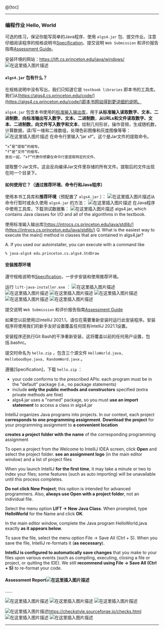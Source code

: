 @[toc]

---



### 编程作业 Hello, World
可选的练习，保证你能写简单的Java程序、使用 `algs4.jar` 包、提交作业。注意仔细阅读程序的规格说明书[Specification](https://coursera.cs.princeton.edu/algs4/assignments/hello/specification.php)、提交说明 `Web Submission` 和评价报告指南[Assessment Guide](https://www.coursera.org/learn/algorithms-part1/programming/37IH3/hello-world/instructions)。

安装环境的网站：https://lift.cs.princeton.edu/java/windows/
![在这里插入图片描述](https://img-blog.csdnimg.cn/6fc65da5cf544c5a9c3cc183881a1dcd.png)

#### `algs4.jar` 包有什么？
在规格说明中没有写出，我们只知道它是 `textbook libraries` 即本书的工具库。我们从[https://algs4.cs.princeton.edu/code/](https://algs4.cs.princeton.edu/code/)即本书网站得到更详细的说明。

`algs4.jar` 包含本书使用的[标准输入输出库](https://introcs.cs.princeton.edu/java/stdlib/)，用于**从标准输入读取数字、文本、二进制数**，**向标准输出写入数字、文本、二进制数**，**从URLs和文件读取数字、文本、二进制数，向文件写入数字和文本**，绘制几何形状，操作音频，生成随机数，计算数据，读/写一维和二维数组，处理色彩图像和灰度图像等等：
![在这里插入图片描述](https://img-blog.csdnimg.cn/1dc7721aeb7e48f692f92b616bea75dd.png?x-oss-process=image/watermark,type_ZHJvaWRzYW5zZmFsbGJhY2s,shadow_50,text_Q1NETiBAbWVtY3B5MA==,size_20,color_FFFFFF,t_70,g_se,x_16)
在命令行里输入“jar xf”。这个是Jar文件的提取命令。

    “x”是“提取”的缩写。
    “f”是“文件”的缩写。
    放在一起，“xf”代表你想要在命令行里提取特定的文件。

提取整个Jar文件。这会反向编译Jar文件里存储的所有文件。提取后的文件出现在同一个目录下。 

#### 如何使用它？（通过推荐环境、命令行和Java程序）
使用本书工具库和**推荐环境**（预配置了 `algs4.jar` ）：
![在这里插入图片描述](https://img-blog.csdnimg.cn/e2f60c935b1744f9b5161137c518cb32.png?x-oss-process=image/watermark,type_ZHJvaWRzYW5zZmFsbGJhY2s,shadow_50,text_Q1NETiBAbWVtY3B5MA==,size_20,color_FFFFFF,t_70,g_se,x_16)从命令行暂时或永久使用 `algs4.jar` 的方法：
![在这里插入图片描述](https://img-blog.csdnimg.cn/204b943323484d4c8ba624568ec78301.png?x-oss-process=image/watermark,type_ZHJvaWRzYW5zZmFsbGJhY2s,shadow_50,text_Q1NETiBAbWVtY3B5MA==,size_20,color_FFFFFF,t_70,g_se,x_16)
在Java程序中使用工具库，下载测试数据集：
![在这里插入图片描述](https://img-blog.csdnimg.cn/90c6fde106ee4c95821eab51ddebbe33.png?x-oss-process=image/watermark,type_ZHJvaWRzYW5zZmFsbGJhY2s,shadow_50,text_Q1NETiBAbWVtY3B5MA==,size_20,color_FFFFFF,t_70,g_se,x_16)
algs4.jar, which contains Java classes for I/O and all of the algorithms in the textbook.

使用标准输入输出库[https://introcs.cs.princeton.edu/java/stdlib/](https://introcs.cs.princeton.edu/java/stdlib/)
Q. What is the easiest way to execute the main() method in classes that are contained in algs4.jar?

A. If you used our autoinstaller, you can execute with a command like

    % java-algs4 edu.princeton.cs.algs4.StdDraw

#### 安装推荐环境
遵守规格说明书[Specification](https://coursera.cs.princeton.edu/algs4/assignments/hello/specification.php)，一步步安装和使用推荐环境。

运行 `lift-java-installer.exe` ：
![在这里插入图片描述](https://img-blog.csdnimg.cn/a2a3149c835347f3a8d50ff06b2fc81d.png?x-oss-process=image/watermark,type_ZHJvaWRzYW5zZmFsbGJhY2s,shadow_50,text_Q1NETiBAbWVtY3B5MA==,size_20,color_FFFFFF,t_70,g_se,x_16)
![在这里插入图片描述](https://img-blog.csdnimg.cn/ca85a8aa6b2649edabb19c11650c1da7.png?x-oss-process=image/watermark,type_ZHJvaWRzYW5zZmFsbGJhY2s,shadow_50,text_Q1NETiBAbWVtY3B5MA==,size_20,color_FFFFFF,t_70,g_se,x_16)
![在这里插入图片描述](https://img-blog.csdnimg.cn/23ad3ef47467425186af70309732f686.png?x-oss-process=image/watermark,type_ZHJvaWRzYW5zZmFsbGJhY2s,shadow_50,text_Q1NETiBAbWVtY3B5MA==,size_20,color_FFFFFF,t_70,g_se,x_16)
![在这里插入图片描述](https://img-blog.csdnimg.cn/9235c45f267f4e80a7b84b753dc6dab0.png?x-oss-process=image/watermark,type_ZHJvaWRzYW5zZmFsbGJhY2s,shadow_50,text_Q1NETiBAbWVtY3B5MA==,size_20,color_FFFFFF,t_70,g_se,x_16)
![在这里插入图片描述](https://img-blog.csdnimg.cn/91113264a6c84bebb1e08a102e5de6bf.png?x-oss-process=image/watermark,type_ZHJvaWRzYW5zZmFsbGJhY2s,shadow_50,text_Q1NETiBAbWVtY3B5MA==,size_20,color_FFFFFF,t_70,g_se,x_16)
![在这里插入图片描述](https://img-blog.csdnimg.cn/97951059086f4cc6826eed5fd3b54028.png?x-oss-process=image/watermark,type_ZHJvaWRzYW5zZmFsbGJhY2s,shadow_50,text_Q1NETiBAbWVtY3B5MA==,size_20,color_FFFFFF,t_70,g_se,x_16)


提交说明 `Web Submission` 和评价报告指南[Assessment Guide](https://www.coursera.org/learn/algorithms-part1/programming/37IH3/hello-world/instructions)


如果您以前使用过IntelliJ 2021.1，请仅在需要重新安装时运行此安装程序。安装程序将使用我们的新手友好设置覆盖任何现有IntelliJ 2021.1设置。

安装程序还执行Git Bash的干净重新安装，这将覆盖以前的任何用户设置，包括.bashrc。

提交时命名为 `hello.zip` ，包含三个源文件 `HelloWorld.java, HelloGoodbye.java, RandomWord.java` 。

遵循[Specification]，下载 `hello.zip` ：
- your code conforms to the prescribed APIs: each program must be in the "default" package (i.e., no package statements) 
- include **only the public methods and constructors** specified (extra private methods are fine)
- algs4.jar uses a "named" package, so you must **use an import statement** to access a class in algs4.jar

IntelliJ organizes Java programs into projects. In our context, each project **corresponds to one programming assignment**.
**Download the project** for your programming assignment to **a convenient location**

**creates a project folder with the name** of the corresponding programming assignment 

To open a project from the Welcome to IntelliJ IDEA screen, click **Open** and select the project folder.  **see an assignment logo** (in the main editor window) and a list of project files

When you launch IntelliJ **for the first time**, it may take a minute or two to index your files; some features (such as auto importing) will be unavailable until this process completes. 

**Do not click New Project**; this option is intended for advanced programmers. Also, **always use Open with a project folder**, not an individual file. 

Select the menu option **LIFT → New Java Class**. When prompted, type **HelloWorld** for the Name and click **OK**. 

In the main editor window, complete the Java program HelloWorld.java exactly **as it appears below**.

To save the file, select the menu option File → Save All (Ctrl + S). When you save the file, IntelliJ re-formats it (**as necessary**). 

**IntelliJ is configured to automatically save changes** that you make to your files upon various events (such as compiling, executing, closing a file or project, or quitting the IDE). We still **recommend using File → Save All (Ctrl + S)** to re-format your code. 


#### Assessment Report![在这里插入图片描述](https://img-blog.csdnimg.cn/302e8de860134f47b6bb1a0caca96fad.png?x-oss-process=image/watermark,type_ZHJvaWRzYW5zZmFsbGJhY2s,shadow_50,text_Q1NETiBAbWVtY3B5MA==,size_20,color_FFFFFF,t_70,g_se,x_16)

……

![在这里插入图片描述](https://img-blog.csdnimg.cn/36dfea61639b488eaebd90a08064cece.png?x-oss-process=image/watermark,type_ZHJvaWRzYW5zZmFsbGJhY2s,shadow_50,text_Q1NETiBAbWVtY3B5MA==,size_20,color_FFFFFF,t_70,g_se,x_16)
![在这里插入图片描述](https://img-blog.csdnimg.cn/d2e9587b028e45a29a166adc602f7558.png?x-oss-process=image/watermark,type_ZHJvaWRzYW5zZmFsbGJhY2s,shadow_50,text_Q1NETiBAbWVtY3B5MA==,size_20,color_FFFFFF,t_70,g_se,x_16)
![在这里插入图片描述](https://img-blog.csdnimg.cn/df1036817a6945cfbcb3e9d2bcc8c6c2.png?x-oss-process=image/watermark,type_ZHJvaWRzYW5zZmFsbGJhY2s,shadow_50,text_Q1NETiBAbWVtY3B5MA==,size_20,color_FFFFFF,t_70,g_se,x_16)

![在这里插入图片描述](https://img-blog.csdnimg.cn/1ebcfd47231647c484a299e30fe5afc9.png)https://checkstyle.sourceforge.io/checks.html
![在这里插入图片描述](https://img-blog.csdnimg.cn/ab26cc995b6548939b6975af0bae5b49.png?x-oss-process=image/watermark,type_ZHJvaWRzYW5zZmFsbGJhY2s,shadow_50,text_Q1NETiBAbWVtY3B5MA==,size_20,color_FFFFFF,t_70,g_se,x_16)
![在这里插入图片描述](https://img-blog.csdnimg.cn/7b864ac6567a497980ce8c9f37de9716.png?x-oss-process=image/watermark,type_ZHJvaWRzYW5zZmFsbGJhY2s,shadow_50,text_Q1NETiBAbWVtY3B5MA==,size_20,color_FFFFFF,t_70,g_se,x_16)


---


